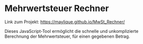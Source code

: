 # Mehrwertsteuer Rechner

Link zum Projekt: https://maylique.github.io/MwSt_Rechner/

Dieses JavaScript-Tool ermöglicht die schnelle und unkomplizierte Berechnung der Mehrwertsteuer, für einen gegebenen Betrag.
